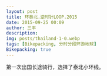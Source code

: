 ```yaml
---
layout: post
title: 环泰北.逆时针LOOP.2015
date: 2015-09-25 00:09
author: 三丰
description:
img: posts/thailand-1-0.webp
tags: [Bikepacking, 分时分段环游地球]
Bikepacking: true
---
```

第一次出国长途骑行，选择了泰北小环线。
